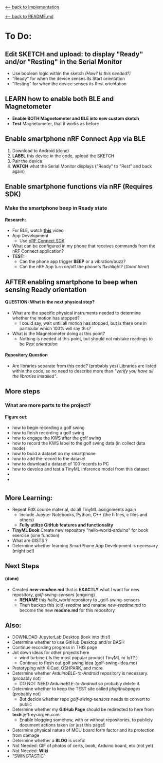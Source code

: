 [<-- back to Implementation](implementation.md)

[<-- back to README.md](new-readme.md)
# To Do:


## Edit SKETCH and upload: to display "Ready" and/or "Resting" in the Serial Monitor
- Use boolean logic within the sketch _(How? Is this needed?)_
- "Ready" for when the device senses its Start orientation
- "Resting" for when the device senses its Rest orientation

## LEARN how to enable both BLE and Magnetometer
- **Enable BOTH Magnetometer and BLE into new custom sketch**
- **Test** Magnetometer, that it works as before

## Enable smartphone nRF Connect App via BLE
1. Download to Android (done)
2. **LABEL** this device in the code, upload the SKETCH
4. Pair the device
5. **WATCH** what the Serial Monitor displays ("Ready" to "Rest" and back again)

## Enable smartphone functions via nRF (Requires SDK)
### Make the smartphone beep in Ready state
#### Research:
- For BLE, watch [**this**](https://youtu.be/2q_tA8v5l1Y) video
- App Development
  - Use [nRF Connect SDK](https://www.nordicsemi.com/Products/Development-software/nrf-connect-sdk)
- What can be configured in my phone that receives commands from the nRF Connect application?
- **TEST:** 
  - Can the phone app trigger **BEEP** or a vibration/buzz? 
  - Can the nRF App turn on/off the phone's flashlight? (_Good Idea!_)

## AFTER enabling smartphone to beep when sensing Ready orientation
#### QUESTION: What is the next physical step?
- What are the specific physical instruments needed to determine whether the motion has stopped? 
  - I could say, wait until all motion has stopped, but is there one in particular which 100% will say this? 
- What is the Magnetometer doing at this point?
  - Nothing is needed at this point, but should not mistake readings to be _Rest orientation_

#### Repository Question
- Are libraries separate from this code? (probably yes) Libraries are listed within the code, so no need to describe more than _"verify you have all the libraries installed"_. 

## More steps
### What are more parts to the project?
#### Figure out:
- how to begin recording a golf swing
- how to finish recording a golf swing
- how to engage the KWS after the golf swing
- how to record the KWS label to the golf swing data (in collect data mode)
- how to build a dataset on my smartphone
- how to add the record to the dataset
- how to download a dataset of 100 records to PC
- how to develop and test a TinyML inference model from this dataset
- 
- 


#
## More Learning:
- Repeat EdX course material, do all TinyML assignments again
  - Include Jupyter Notebooks, Python, C++ (the h files, c files and others)
  - **Fully utilize GitHub features and functionality**
- **TinyML Book** Create new repository "hello-world-arduino" for book exercise (sine function)
- What are GISTS ?
- Determine whether learning SmartPhone App Development is necessary (might be!)

## Next Steps
#### (done) 
- Created _**new-readme.md**_ that is __EXACTLY__ what I want for new repository, _golf-swing-sensors_ (ongoing)
  - __RENAME__ this _hello_world_ repository to _golf-swing-sensors
  - Then backup this (old) _readme_ and rename _new-readme.md_ to become the new **readme.md** for this repository

## Also:
* DOWNLOAD JupyterLab Desktop (look into this!)
* Determine whether to use GitHub Desktop and/or BASH
* Continue recording progress in THIS page
* Jot down ideas for other projects here
  * wind turbine ( Is the most popular product TinyML or IoT? )
  * Continue to flesh out golf swing idea (golf-swing-idea.md)
* Prototyping with KiCad, OSHPARK, and more
* Determine whether _ArduinoBLE-to-Android_ repository is necessary. (probably not)
  - DO NOT NEED _ArduinoBLE-to-Android_ so probably delete it.
* Determine whether to keep the TEST site called _jdsgithubpages_ (probably not)
  - But decide whether repo _golf-swing-sensors_ needs to convert to public
* Determine whether my **GitHub Page** should be redirected to here from **tech**.jeffreysorgen.com 
  - Enable blogging somehow, with or without repositories, to publicly document actions taken (or just this page!)
* Determine physical nature of MCU board form factor and its protection from damage
* Determine whether a **BLOG** is useful
* Not Needed: GIF of photos of certs, book, Arduino board, etc (not yet)
* Not Needed: **Wiki**
* "SWINGTASTIC"
#
#
#
#
#
#

